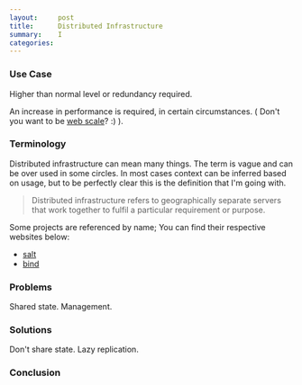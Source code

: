 ```yaml
---
layout:     post
title:      Distributed Infrastructure
summary:    I
categories: 
---
```


### Use Case
Higher than normal level or redundancy required. 

An increase in performance is required, in certain circumstances. ( Don't you want to be [web scale](http://www.mongodb-is-web-scale.com/)? :) ).


### Terminology
Distributed infrastructure can mean many things. The term is vague and can be over used in some circles. In most cases context can be inferred based on usage, but to be perfectly clear this is the definition that I'm going with.

> Distributed infrastructure refers to geographically separate servers that work together to fulfil a particular requirement or purpose.

Some projects are referenced by name; You can find their respective websites below:

* [salt](http://saltstack.org)
* [bind](https://www.isc.org/downloads/bind/)

### Problems
Shared state.
Management.

### Solutions
Don't share state.
Lazy replication.

### Conclusion

